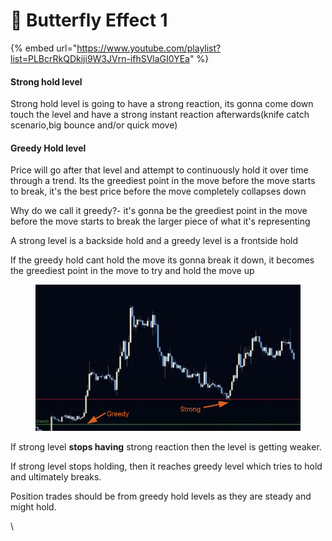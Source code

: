 # 🦋 Butterfly Effect 1

{% embed url="https://www.youtube.com/playlist?list=PLBcrRkQDkiji9W3JVrn-ifhSVlaGI0YEa" %}

#### Strong hold level

Strong hold level is going to have a strong reaction, its gonna come down touch the level and have a strong instant reaction afterwards(knife catch scenario,big bounce and/or quick move)

#### Greedy Hold level

Price will go after that level and attempt to continuously hold it over time through a trend. Its the greediest point in the move before the move starts to break, it's the best price before the move completely collapses down

Why do we call it greedy?- it's gonna be the greediest point in the move before the move starts to break the larger piece of what it's representing



A strong level is a backside hold and a greedy level is a frontside hold&#x20;

If the greedy hold cant hold the move its gonna break it down, it becomes the greediest point in the move to try and hold the move up

<figure><img src="../.gitbook/assets/image.png" alt=""><figcaption></figcaption></figure>

If strong level **stops having** strong reaction then the level is getting weaker.

If strong level stops holding, then it reaches greedy level which tries to hold and ultimately breaks.

Position trades should be from greedy hold levels as they are steady and might hold.

\
